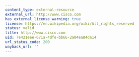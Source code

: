 ```yaml
---
content_type: external-resource
external_url: http://www.cisco.com
has_external_license_warning: true
license: https://en.wikipedia.org/wiki/All_rights_reserved
status: valid
title: http://www.cisco.com
uid: 7e421eee-671a-4dfe-bb66-2a04ea84da14
url_status_code: 200
wayback_url: ''
---
```

